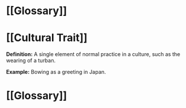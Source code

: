 # [[Glossary]]

# [[Cultural Trait]] 
**Definition:** A single element of normal practice in a culture, such as the wearing of a turban.

**Example:** Bowing as a greeting in Japan.

# [[Glossary]]